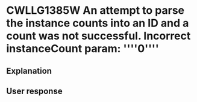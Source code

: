 # CWLLG1385W An attempt to parse the instance counts into an ID and a count was not successful. Incorrect instanceCount param: ''''0''''

## Explanation

## User response